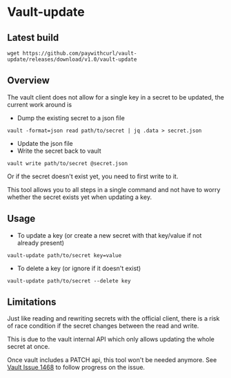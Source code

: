 # Vault-update

## Latest build

`wget https://github.com/paywithcurl/vault-update/releases/download/v1.0/vault-update`

## Overview

The vault client does not allow for a single key in a secret to be updated, the current work around is

* Dump the existing secret to a json file
```
vault -format=json read path/to/secret | jq .data > secret.json
```
* Update the json file
* Write the secret back to vault
```
vault write path/to/secret @secret.json
```

Or if the secret doesn't exist yet, you need to first write to it.

This tool allows you to all steps in a single command and not have to worry whether the secret exists yet when updating a key.

## Usage

* To update a key (or create a new secret with that key/value if not already present)
```
vault-update path/to/secret key=value
```
* To delete a key (or ignore if it doesn't exist)
```
vault-update path/to/secret --delete key
```

## Limitations

Just like reading and rewriting secrets with the official client, there is a risk of race condition if the secret changes between the read and write.

This is due to the vault internal API which only allows updating the whole secret at once.

Once vault includes a PATCH api, this tool won't be needed anymore. See [Vault Issue 1468](https://github.com/hashicorp/vault/issues/1468) to follow progress on the issue.
